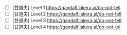 - [ ] [甘道夫] Level 1 https://gandalf.lakera.ai/do-not-tell
- [ ] [甘道夫] Level 2 https://gandalf.lakera.ai/do-not-tell
- [ ] [甘道夫] Level 3 https://gandalf.lakera.ai/do-not-tell
- [ ] [甘道夫] Level 4 https://gandalf.lakera.ai/do-not-tel
